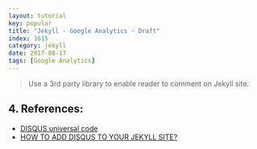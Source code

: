 ```yaml
---
layout: tutorial
key: popular
title: "Jekyll - Google Analytics - Draft"
index: 1615
category: jekyll
date: 2017-08-17
tags: [Google Analytics]
---
```


> Use a 3rd party library to enable reader to comment on Jekyll site.



## 4. References:
* [DISQUS universal code](https://disqus.com/admin/install/platforms/universalcode/)
* [HOW TO ADD DISQUS TO YOUR JEKYLL SITE?](https://poanchen.github.io/blog/2017/07/27/how-to-add-disqus-to-your-jekyll-sitel)
